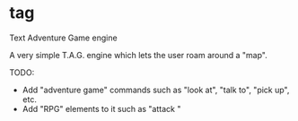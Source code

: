 # tag
Text Adventure Game engine

A very simple T.A.G. engine which lets the user roam around a "map".

TODO: 
- Add "adventure game" commands such as "look at", "talk to", "pick up", etc.
- Add "RPG" elements to it such as "attack <character>"
 
